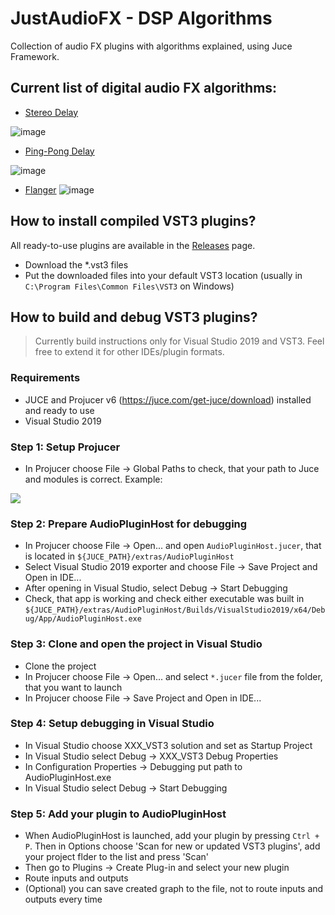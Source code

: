 # JustAudioFX - DSP Algorithms
Collection of audio FX plugins with algorithms explained, using Juce Framework. 

## Current list of digital audio FX algorithms:
* [Stereo Delay](./JustDelay)

![image](https://user-images.githubusercontent.com/6858921/142690302-c4676b8d-21e7-465e-bd95-13e96b29ef23.png)

* [Ping-Pong Delay](./JustPingPongDelay)

![image](https://user-images.githubusercontent.com/6858921/142690396-4f2484bc-35c3-406b-8652-deebe5cb1414.png)

* [Flanger](./JustFlanger)
![image](https://user-images.githubusercontent.com/6858921/182820804-eca79b51-5a1a-4053-a5be-3ecfb18d0c6c.png)

## How to install compiled VST3 plugins?
All ready-to-use plugins are available in the [Releases](https://github.com/TheAvalanche/JustAudioFX/releases) page. 
* Download the \*.vst3 files
* Put the downloaded files into your default VST3 location (usually in `C:\Program Files\Common Files\VST3` on Windows)

## How to build and debug VST3 plugins?

> Currently build instructions only for Visual Studio 2019 and VST3. Feel free to extend it for other IDEs/plugin formats.

### Requirements
* JUCE and Projucer v6 (https://juce.com/get-juce/download) installed and ready to use
* Visual Studio 2019

### Step 1: Setup Projucer

* In Projucer choose File -> Global Paths to check, that your path to Juce and modules is correct. Example:
<img src="https://user-images.githubusercontent.com/6858921/144879649-3b75a13b-6cf8-4f2e-8f56-d086a042e9f4.png">

### Step 2: Prepare AudioPluginHost for debugging

* In Projucer choose File -> Open... and open `AudioPluginHost.jucer`, that is located in `${JUCE_PATH}/extras/AudioPluginHost`
* Select Visual Studio 2019 exporter and choose File -> Save Project and Open in IDE...
* After opening in Visual Studio, select Debug -> Start Debugging
* Check, that app is working and check either executable was built in `${JUCE_PATH}/extras/AudioPluginHost/Builds/VisualStudio2019/x64/Debug/App/AudioPluginHost.exe`

### Step 3: Clone and open the project in Visual Studio

* Clone the project
* In Projucer choose File -> Open... and select `*.jucer` file from the folder, that you want to launch
* In Projucer choose File -> Save Project and Open in IDE...

### Step 4: Setup debugging in Visual Studio

* In Visual Studio choose XXX_VST3 solution and set as Startup Project
* In Visual Studio select Debug -> XXX_VST3 Debug Properties
* In Configuration Properties -> Debugging put path to AudioPluginHost.exe
* In Visual Studio select Debug -> Start Debugging

### Step 5: Add your plugin to AudioPluginHost

* When AudioPluginHost is launched, add your plugin by pressing `Ctrl + P`. Then in Options choose 'Scan for new or updated VST3 plugins', add your project flder to the list and press 'Scan'
* Then go to Plugins -> Create Plug-in and select your new plugin
* Route inputs and outputs
* (Optional) you can save created graph to the file, not to route inputs and outputs every time
